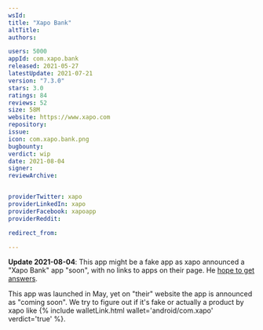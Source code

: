 ```yaml
---
wsId: 
title: "Xapo Bank"
altTitle: 
authors:

users: 5000
appId: com.xapo.bank
released: 2021-05-27
latestUpdate: 2021-07-21
version: "7.3.0"
stars: 3.0
ratings: 84
reviews: 52
size: 58M
website: https://www.xapo.com
repository: 
issue: 
icon: com.xapo.bank.png
bugbounty: 
verdict: wip
date: 2021-08-04
signer: 
reviewArchive:


providerTwitter: xapo
providerLinkedIn: xapo
providerFacebook: xapoapp
providerReddit: 

redirect_from:

---
```



**Update 2021-08-04**: This app might be a fake app as xapo announced a "Xapo
Bank" app "soon", with no links to apps on their page. He
[hope to get answers](https://twitter.com/WalletScrutiny/status/1422777669318545408).

This app was launched in May, yet on "their" website the app is announced as
"coming soon". We try to figure out if it's fake or actually a product by xapo
like {% include walletLink.html wallet='android/com.xapo' verdict='true' %}.
